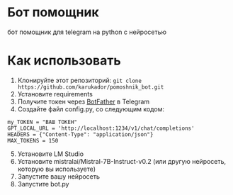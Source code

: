 # Бот помощник
бот помощник для telegram на python с нейросетью
# Как использовать
1) Клонируйте этот репозиторий:
```git clone https://github.com/karukador/pomoshnik_bot.git```
2) Установите requirements
3) Получите токен через [BotFather](https://telegram.me/BotFather) в Telegram 
4) Создайте файл config.py, со следующим кодом:
```
my_TOKEN = "ВАШ ТОКЕН"
GPT_LOCAL_URL = 'http://localhost:1234/v1/chat/completions'
HEADERS = {"Content-Type": "application/json"}
MAX_TOKENS = 150
```
5) Установите LM Studio
6) Установите mistralai/Mistral-7B-Instruct-v0.2 (или другую нейросеть, которую вы используете)
7) Запустите вашу нейросеть
8) Запустите bot.py
